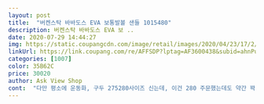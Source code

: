 ```yaml
---
layout: post 
title:  "버켄스탁 바바도스 EVA 보통발볼 샌들 1015480" 
description: 버켄스탁 바바도스 EVA 보 ..
date: 2020-07-29 14:44:27 
img: https://static.coupangcdn.com/image/retail/images/2020/04/23/17/2/5c9bb691-b4ec-447c-9fcb-7d673907c154.jpg 
linkUrl: https://link.coupang.com/re/AFFSDP?lptag=AF3600438&subid=ahnPublicAsk&pageKey=1505618795&itemId=2584825155&vendorItemId=70568622594&traceid=V0-113-c9c8eaf31277f7ff 
categories: [1007] 
color: 35B62C 
price: 30020 
author: Ask View Shop 
cont:  "다만 평소에 운동화, 구두 275280사이즈 신는데, 이건 280 주문했는데도 약간 꽉 끼네요.<br/><br/>아마 사이즈가 좀 작게 나온 것 같아요.<br/> 그래도 약간은 고무재질로 늘어날 것 같고 교환도 귀찮아서 그냥 신으려 합니다.<br/> 그 외에는 다 좋아요^^<br/>오 디자인 깔끔하고 이쁘고 신발도 편해요!<br/>" 
---
```

